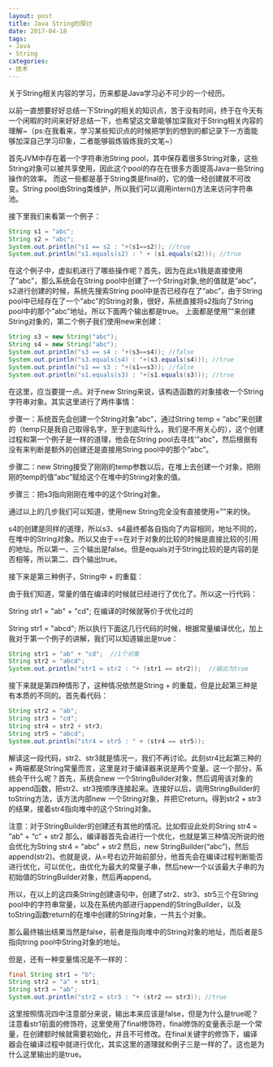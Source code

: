 ```yaml
---
layout: post
title: Java String的探讨
date: 2017-04-18
tags: 
- Java
- String
categories: 
- 技术
---
```


关于String相关内容的学习，历来都是Java学习必不可少的一个经历。

以前一直想要好好总结一下String的相关的知识点，苦于没有时间，终于在今天有一个闲暇的时间来好好总结一下，也希望这文章能够加深我对于String相关内容的理解~（ps:在我看来，学习某些知识点的时候把学到的想到的都记录下一方面能够加深自己学习印象，二者能够锻炼锻炼我的文笔~）

<!-- more -->

首先JVM中存在着一个字符串池String pool，其中保存着很多String对象，这些String对象可以被共享使用，因此这个pool的存在在很多方面提高Java一些String操作的效率。 而这一些都是基于String类是final的，它的值一经创建就不可改变。String pool由String类维护，所以我们可以调用intern()方法来访问字符串池。

接下里我们来看第一个例子：
```java
String s1 = "abc";     
String s2 = "abc";       
System.out.println("s1 == s2 : "+(s1==s2)); //true     
System.out.println("s1.equals(s2) : " + (s1.equals(s2))); //true 
```
在这个例子中，虚拟机进行了哪些操作呢？首先，因为在此s1我是直接使用了”abc”，那么系统会在String pool中创建了一个String对象,他的值就是”abc”，s2进行创建的时候，系统先搜索String pool中是否已经存在了”abc”，由于String pool中已经存在了一个”abc”的String对象，很好，系统直接将s2指向了String pool中的那个”abc”地址。所以下面两个输出都是true。
上面都是使用””来创建String对象的，第二个例子我们使用new来创建：
```java
String s3 = new String("abc");   
String s4 = new String("abc");   
System.out.println("s3 == s4 : "+(s3==s4)); //false
System.out.println("s3.equals(s4) : "+(s3.equals(s4))); //true 
System.out.println("s1 == s3 : "+(s1==s3)); //false   
System.out.println("s1.equals(s3) : "+(s1.equals(s3))); //true  
```
在这里，应当要提一点。对于new String来说，该构造函数的对象接收一个String字符串对象。其实这里进行了两件事情：

步骤一：系统首先会创建一个String对象”abc”，通过String temp = “abc”来创建的（temp只是我自己取得名字，至于到底叫什么，我们是不用关心的），这个创建过程和第一个例子是一样的道理，他会在String pool去寻找'”abc”，然后根据有没有来判断是额外的创建还是直接用String pool中的那个”abc”。

步骤二：new String接受了刚刚的temp参数以后，在堆上去创建一个对象，把刚刚的temp的值”abc”赋给这个在堆中的String对象的值。

步骤三：把s3指向刚刚在堆中的这个String对象。

通过以上的几步我们可以知道，使用new String完全没有直接使用=””来的快。

s4的创建是同样的道理，所以s3、s4最终都各自指向了内容相同，地址不同的，在堆中的String对象。所以又由于==在对于对象的比较的时候是直接比较的引用的地址。所以第一、三个输出是false。但是equals对于String比较的是内容的是否相等，所以第二、四个输出true。

接下来是第三种例子，String中 + 的重载：

由于我们知道，常量的值在编译的时候就已经进行了优化了。所以这一行代码：

 String str1 = "ab" + "cd";
在编译的时候就等价于优化过的

String str1 = "abcd";
所以执行下面这几行代码的时候，根据常量编译优化，加上我对于第一个例子的讲解，我们可以知道输出是true：
```java
String str1 = "ab" + "cd";  //1个对象  
String str2 = "abcd";   
System.out.println("str1 = str2 : "+ (str1 == str2));  //输出为true
```
接下来就是第四种情形了，这种情况依然是String + 的重载，但是比起第三种是有本质的不同的。首先看代码：
```java
String str2 = "ab";
String str3 = "cd";                                       
String str4 = str2 + str3;                                        
String str5 = "abcd";    
System.out.println("str4 = str5 : " + (str4 == str5));
```
解读这一段代码，str2、str3就是情况一，我们不再讨论。此刻str4比起第三种的 + 两端都是String常量而言，这里是对于编译器来说是两个变量。这一个部分，系统会干什么呢？首先，系统会new 一个StringBuilder对象，然后调用该对象的append函数，把str2、str3按顺序连接起来。连接好以后，调用StringBuilder的toString方法，该方法内部new 一个String对象，并把它return。得到str2 + str3的结果，接着str4指向堆中的这个String对象。

注意：对于StringBuilder的创建还有其他的情况。比如假设此处的String str4 = “ab” + “c” + str2 那么，编译器首先会进行一个优化，也就是第三种情况所说的他会优化为String str4 = “abc” + str2 然后，new StringBuilder(“abc”)，然后append(str2)。也就是说，从=号右边开始前部分，他首先会在编译过程判断能否进行优化，可以优化，由优化为最大的常量子串，然后new一个以该最大子串的为初始值的StringBuilder对象，然后再append。

所以，在以上的这四条String创建语句中，创建了str2、str3、str5三个在String pool中的字符串常量，以及在系统内部进行append的StringBuilder，以及toString函数return的在堆中创建的String对象，一共五个对象。

那么最终输出结果当然是false，前者是指向堆中的String对象的地址，而后者是S指向tring pool中String对象的地址。

但是，还有一种变量情况是不一样的：
```java
final String str1 = "b";  
String str2 = "a" + str1;  
String str3 = "ab";  
System.out.println("str2 = str3 : "+ (str2 == str3)); //true
```
这里按照情况四中注意部分来说，输出本来应该是false，但是为什么是true呢？注意看str1前面的修饰符，这里使用了final修饰符，final修饰的变量表示是一个常量，在创建额时候就需要初始化，并且不可修改。在final关键字的修饰下，编译器会在编译过程中就进行优化，其实这里的道理就和例子三是一样的了。这也是为什么这里输出的是true。
